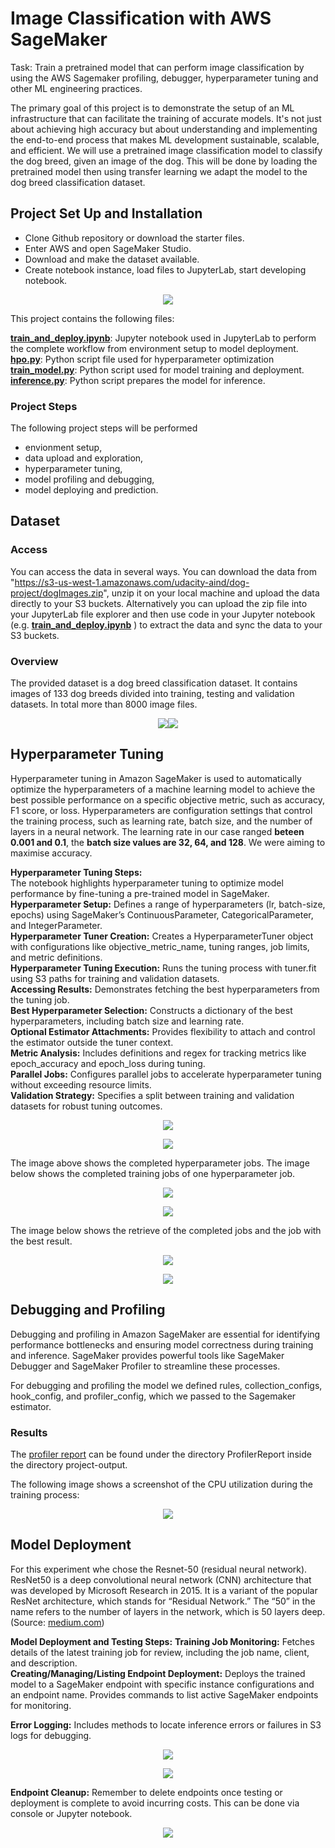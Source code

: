 # Image Classification with AWS SageMaker

Task: Train a pretrained model that can perform image classification by using the AWS Sagemaker profiling, debugger, hyperparameter tuning and other ML engineering practices.

The primary goal of this project is to demonstrate the setup of an ML infrastructure that can facilitate the training of accurate models. It's not just about achieving high accuracy but about understanding and implementing the end-to-end process that makes ML development sustainable, scalable, and efficient. We will use a pretrained image classification model to classify the dog breed, given an image of the dog. This will be done by loading the pretrained model then using transfer learning we adapt the model to the dog breed classification dataset.

## Project Set Up and Installation

- Clone Github repository or download the starter files.
- Enter AWS  and open SageMaker Studio.
- Download and make the dataset available.
- Create notebook instance, load files to JupyterLab, start developing notebook.

<p align="center">
  <img src="./screenshots/screenshot_project_21.JPG" />
</p>

This project contains the following files: 

[**train_and_deploy.ipynb**](./train_and_deploy.ipynb): Jupyter notebook used in JupyterLab to perform the complete workflow from environment setup to model deployment.<br>
[**hpo.py**](./hpo.py): Python script file used for hyperparameter optimization<br>
[**train_model.py**](./train_model.py): Python script used for model training and deployment.<br>
[**inference.py**](./inference.py): Python script prepares the model for inference.<br>

### Project Steps

The following project steps will be performed
- envionment setup,
- data upload and exploration,
- hyperparameter tuning,
- model profiling and debugging,
- model deploying and prediction.

## Dataset

### Access

You can access the data in several ways. You can download the data from "https://s3-us-west-1.amazonaws.com/udacity-aind/dog-project/dogImages.zip", unzip it on your local machine and upload the data directly to your S3 buckets.
Alternatively you can upload the zip file into your JupyterLab file explorer and then use code in your Jupyter notebook (e.g. [**train_and_deploy.ipynb**](./train_and_deploy.ipynb) ) to extract the data and sync the data to your S3 buckets.

### Overview

The provided dataset is a dog breed classification dataset. It contains images of 133 dog breeds divided into training, testing and validation datasets. In total more than 8000 image files.

<p align="center">
  <img src="./screenshots/screenshot_project_18.JPG" /><img src="./screenshots/screenshot_project_19.JPG" />
</p>

## Hyperparameter Tuning

Hyperparameter tuning in Amazon SageMaker is used to automatically optimize the hyperparameters of a machine learning model to achieve the best possible performance on a specific objective metric, such as accuracy, F1 score, or loss. Hyperparameters are configuration settings that control the training process, such as learning rate, batch size, and the number of layers in a neural network. The learning rate in our case ranged **beteen 0.001 and 0.1**, the **batch size values are 32, 64, and 128**. We were aiming to maximise accuracy.

**Hyperparameter Tuning Steps:**<br>
The notebook highlights hyperparameter tuning to optimize model performance by fine-tuning a pre-trained model in SageMaker.<br>
**Hyperparameter Setup:** Defines a range of hyperparameters (lr, batch-size, epochs) using SageMaker’s ContinuousParameter, CategoricalParameter, and IntegerParameter.<br>
**Hyperparameter Tuner Creation:** Creates a HyperparameterTuner object with configurations like objective_metric_name, tuning ranges, job limits, and metric definitions.<br>
**Hyperparameter Tuning Execution:** Runs the tuning process with tuner.fit using S3 paths for training and validation datasets.<br>
**Accessing Results:** Demonstrates fetching the best hyperparameters from the tuning job.<br>
**Best Hyperparameter Selection:** Constructs a dictionary of the best hyperparameters, including batch size and learning rate.<br>
**Optional Estimator Attachments:** Provides flexibility to attach and control the estimator outside the tuner context.<br>
**Metric Analysis:** Includes definitions and regex for tracking metrics like epoch_accuracy and epoch_loss during tuning.<br>
**Parallel Jobs:** Configures parallel jobs to accelerate hyperparameter tuning without exceeding resource limits.<br>
**Validation Strategy:** Specifies a split between training and validation datasets for robust tuning outcomes.<br>

<p align="center">
  <img src="./screenshots/screenshot_project_10.JPG" />
</p>
<p align="center">
  <img src="./screenshots/screenshot_project_4.JPG" />
</p>
The image above shows the completed hyperparameter jobs. The image below shows the completed training jobs of one hyperparameter job.
<p align="center">
  <img src="./screenshots/screenshot_project_5.JPG" />
</p>

<p align="center">
  <img src="./screenshots/screenshot_project_8.JPG" />
</p>

The image below shows the retrieve of the completed jobs and the job with the best result.
<p align="center">
  <img src="./screenshots/screenshot_project_16.JPG" />
</p>
<p align="center">
  <img src="./screenshots/screenshot_project_17.JPG" />
</p>

## Debugging and Profiling

Debugging and profiling in Amazon SageMaker are essential for identifying performance bottlenecks and ensuring model correctness during training and inference. SageMaker provides powerful tools like SageMaker Debugger and SageMaker Profiler to streamline these processes.

For debugging and profiling the model we defined rules, collection_configs, hook_config, and profiler_config, which we passed to the Sagemaker estimator.

### Results

The [profiler report](./ProfilerReport/profiler-output/profiler-report.html) can be found under the directory ProfilerReport inside the directory project-output.

The following image shows a screenshot of the CPU utilization during the training process:

<p align="center">
  <img src="./screenshots/screenshot_project_14.JPG" />
</p>

## Model Deployment

For this experiment whe chose the Resnet-50 (residual neural network). ResNet50 is a deep convolutional neural network (CNN) architecture that was developed by Microsoft Research in 2015. It is a variant of the popular ResNet architecture, which stands for “Residual Network.” The “50” in the name refers to the number of layers in the network, which is 50 layers deep. (Source: [medium.com](https://medium.com/@nitishkundu1993/exploring-resnet50-an-in-depth-look-at-the-model-architecture-and-code-implementation-d8d8fa67e46f))

**Model Deployment and Testing Steps:**
**Training Job Monitoring:** Fetches details of the latest training job for review, including the job name, client, and description.<br>
**Creating/Managing/Listing Endpoint Deployment:** Deploys the trained model to a SageMaker endpoint with specific instance configurations and an endpoint name. Provides commands to list active SageMaker endpoints for monitoring.<br>

**Error Logging:** Includes methods to locate inference errors or failures in S3 logs for debugging.<br>

<p align="center">
  <img src="./screenshots/screenshot_project_11.JPG" />
</p>
<p align="center">
  <img src="./screenshots/screenshot_project_12.JPG" />
</p>

**Endpoint Cleanup:** Remember to delete endpoints once testing or deployment is complete to avoid incurring costs. This can be done via console or Jupyter notebook.<br>
<p align="center">
  <img src="./screenshots/screenshot_project_15.JPG" />
</p>

